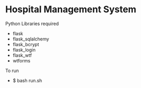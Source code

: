 # Hospital Management System
Python Libraries required 
* flask
* flask_sqlalchemy
* flask_bcrypt
* flask_login
* flask_wtf
* wtforms

To run 
* $ bash run.sh
